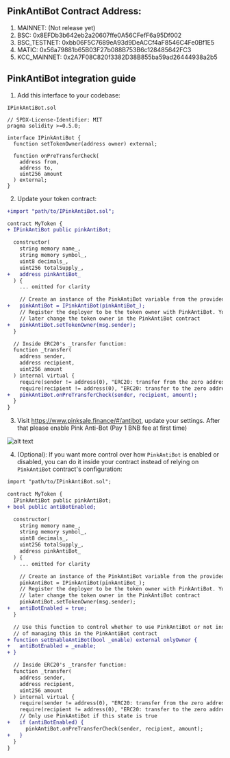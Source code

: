 ## PinkAntiBot Contract Address:

1. MAINNET: (Not release yet)
2. BSC: 0x8EFDb3b642eb2a20607ffe0A56CFefF6a95Df002
3. BSC_TESTNET: 0xbb06F5C7689eA93d9DeACCf4aF8546C4Fe0Bf1E5
4. MATIC: 0x56a79881b65B03F27b088B753B6c128485642FC3
5. KCC_MAINNET: 0x2A7F08C820f3382D38B855ba59ad26444938a2b5

## PinkAntiBot integration guide

1. Add this interface to your codebase:

`IPinkAntiBot.sol`
```solidity
// SPDX-License-Identifier: MIT
pragma solidity >=0.5.0;

interface IPinkAntiBot {
  function setTokenOwner(address owner) external;

  function onPreTransferCheck(
    address from,
    address to,
    uint256 amount
  ) external;
}
```

2. Update your token contract:

```diff
+import "path/to/IPinkAntiBot.sol";

contract MyToken {
+ IPinkAntiBot public pinkAntiBot;

  constructor(
    string memory name_,
    string memory symbol_,
    uint8 decimals_,
    uint256 totalSupply_,
+   address pinkAntiBot_ 
  ) {
    ... omitted for clarity

    // Create an instance of the PinkAntiBot variable from the provided address
+   pinkAntiBot = IPinkAntiBot(pinkAntiBot_);
    // Register the deployer to be the token owner with PinkAntiBot. You can
    // later change the token owner in the PinkAntiBot contract
+   pinkAntiBot.setTokenOwner(msg.sender);
  }

  // Inside ERC20's _transfer function:
  function _transfer(
    address sender,
    address recipient,
    uint256 amount
  ) internal virtual {
    require(sender != address(0), "ERC20: transfer from the zero address");
    require(recipient != address(0), "ERC20: transfer to the zero address");
+   pinkAntiBot.onPreTransferCheck(sender, recipient, amount);
  }
}
```

3. Visit https://www.pinksale.finance/#/antibot, update your settings. After that please enable Pink Anti-Bot (Pay 1 BNB fee at first time)

![alt text](https://github.com/pinkmoonfinance/pink-antibot-guide/blob/main/pink-anti-bot-dashboard.png)

4. (Optional): If you want more control over how `PinkAntiBot` is enabled or disabled, you can do it inside your contract instead of relying on `PinkAntiBot` contract's configuration:


```diff
import "path/to/IPinkAntiBot.sol";

contract MyToken {
  IPinkAntiBot public pinkAntiBot;
+ bool public antiBotEnabled;

  constructor(
    string memory name_,
    string memory symbol_,
    uint8 decimals_,
    uint256 totalSupply_,
    address pinkAntiBot_ 
  ) {
    ... omitted for clarity

    // Create an instance of the PinkAntiBot variable from the provided address
    pinkAntiBot = IPinkAntiBot(pinkAntiBot_);
    // Register the deployer to be the token owner with PinkAntiBot. You can
    // later change the token owner in the PinkAntiBot contract
    pinkAntiBot.setTokenOwner(msg.sender);
+   antiBotEnabled = true;
  }

  // Use this function to control whether to use PinkAntiBot or not instead
  // of managing this in the PinkAntiBot contract
+ function setEnableAntiBot(bool _enable) external onlyOwner {
+   antiBotEnabled = _enable;
+ }

  // Inside ERC20's _transfer function:
  function _transfer(
    address sender,
    address recipient,
    uint256 amount
  ) internal virtual {
    require(sender != address(0), "ERC20: transfer from the zero address");
    require(recipient != address(0), "ERC20: transfer to the zero address");
    // Only use PinkAntiBot if this state is true
+   if (antiBotEnabled) {
      pinkAntiBot.onPreTransferCheck(sender, recipient, amount);
+   }
  }
}
```
